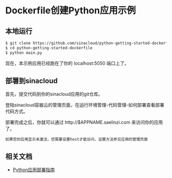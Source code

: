# Dockerfile创建Python应用示例

## 本地运行

```sh
$ git clone https://github.com/sinacloud/python-getting-started-dockerfile.git
$ cd python-getting-started-dockerfile
$ python main.py
```

现在，本示例应用已经跑在了你的 localhost:5050 端口上了。

## 部署到sinacloud

首先，提交代码到你的sinacloud应用的git仓库。

登陆sinacloud容器云的管理页面，在运行环境管理-代码管理-如何部署查看部署代码方式。

部署完成之后，你就可以通过 http://$APPNAME.saelinzi.com 来访问你的应用了。
```
如果您的应用显示未激活，您需要设置host才能访问，设置方法参见应用的管理页面
```


## 相关文档

- [Python应用部署指南](http://www.sinacloud.com/doc/sae/docker/python-getting-started.html)
